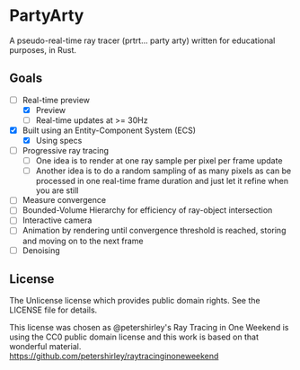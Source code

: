 # PartyArty

A pseudo-real-time ray tracer (prtrt... party arty) written for educational purposes, in Rust.

## Goals

* [ ] Real-time preview
    * [x] Preview
    * [ ] Real-time updates at >= 30Hz
* [x] Built using an Entity-Component System (ECS)
    * [x] Using specs
* [ ] Progressive ray tracing
    * [ ] One idea is to render at one ray sample per pixel per frame update
    * [ ] Another idea is to do a random sampling of as many pixels as can be processed in one real-time frame duration and just let it refine when you are still
* [ ] Measure convergence
* [ ] Bounded-Volume Hierarchy for efficiency of ray-object intersection
* [ ] Interactive camera
* [ ] Animation by rendering until convergence threshold is reached, storing and moving on to the next frame
* [ ] Denoising

## License

The Unlicense license which provides public domain rights. See the LICENSE file for details.

This license was chosen as @petershirley's Ray Tracing in One Weekend is using the CC0 public domain license and this work is based on that wonderful material. https://github.com/petershirley/raytracinginoneweekend
